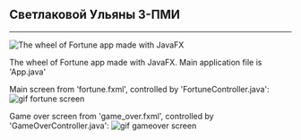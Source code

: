 ## Светлаковой Ульяны 3-ПМИ

--------

![The wheel of Fortune app made with JavaFX](https://github.com/TheJuliana/JavaCourse/assets/62110361/1694faac-db83-4706-bfe7-32921ab605e7)

The wheel of Fortune app made with JavaFX.
Main application file is 'App.java'

Main screen from 'fortune.fxml', controlled by 'FortuneController.java':
![gif fortune screen](https://github.com/TheJuliana/JavaCourse/assets/62110361/f2da4e2d-deb3-4dec-b90c-571ee0f51659)

Game over screen from 'game_over.fxml', controlled by 'GameOverController.java':
![gif gameover screen](https://github.com/TheJuliana/JavaCourse/assets/62110361/3845ccfc-21bc-4bb5-bf69-c5dc3f19a52e)
